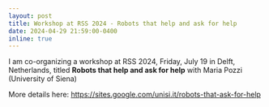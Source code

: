 ```yaml
---
layout: post
title: Workshop at RSS 2024 - Robots that help and ask for help
date: 2024-04-29 21:59:00-0400
inline: true
---
```


I am co-organizing a workshop at RSS 2024, Friday, July 19 in Delft, Netherlands, titled **Robots that help and ask for help**
with Maria Pozzi (University of Siena)

More details here: https://sites.google.com/unisi.it/robots-that-ask-for-help
